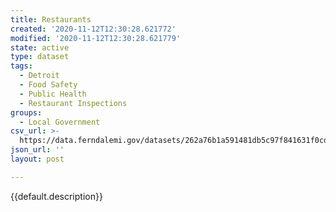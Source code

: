 ```yaml
---
title: Restaurants
created: '2020-11-12T12:30:28.621772'
modified: '2020-11-12T12:30:28.621779'
state: active
type: dataset
tags:
  - Detroit
  - Food Safety
  - Public Health
  - Restaurant Inspections
groups:
  - Local Government
csv_url: >-
  https://data.ferndalemi.gov/datasets/262a76b1a591481db5c97f841631f0cd_0.csv?outSR=%7B%22latestWkid%22%3A3857%2C%22wkid%22%3A102100%7D
json_url: ''
layout: post

---
```

{{default.description}}
